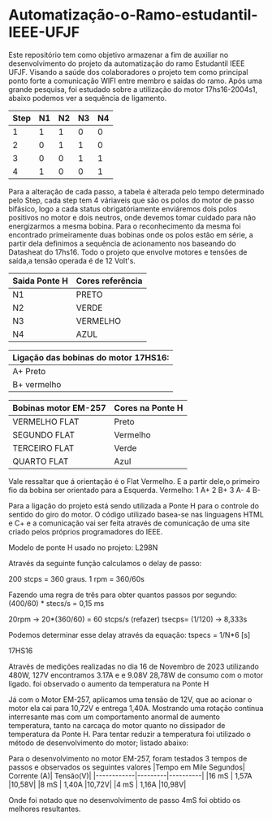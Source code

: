 # Automatização-o-Ramo-estudantil-IEEE-UFJF

  Este repositório tem como objetivo armazenar a fim de auxiliar no desenvolvimento do projeto da automatização do ramo Estudantil IEEE UFJF.
Visando a saúde dos colaboradores o projeto tem como principal ponto forte a comunicação WIFI entre membro e saidas do ramo.
Após uma grande pesquisa, foi estudado sobre a utilização do motor 17hs16-2004s1, abaixo podemos ver a sequência de ligamento.

|Step | N1| N2| N3| N4|
|-----|---|---|---|---|
|   1 |  1|  1|  0|  0|
|   2 |  0|  1|  1|  0|
|   3 |  0|  0|  1|  1|
|   4 |  1|  0|  0|  1|


  Para a alteração de cada passo, a tabela é alterada pelo tempo determinado pelo Step, cada step tem 4 váriaveis que são os polos do motor de passo bifásico, logo a cada status obrigatóriamente enviáremos dois polos positivos no motor e dois neutros, onde devemos tomar cuidado para não energizarmos a mesma bobina. Para o reconhecimento da mesma foi encontrado primeiramente duas bobinas onde os polos estão em série, a partir dela definimos a sequência de acionamento nos baseando do Datasheat do 17hs16. Todo o projeto que envolve motores e tensôes de saída,a tensão operada é de 12 Volt's.
  
|Saida Ponte H |Cores referência |
|-------------|------------|
|N1 | PRETO |
|N2 | VERDE |
|N3 | VERMELHO| 
|N4 | AZUL|

|Ligação das bobinas do motor 17HS16:|
|---------------------------|
|A+ Preto | A- Verde|
|B+ vermelho| B- Azul|

|Bobinas motor EM-257| Cores na Ponte H|
|---------------------------------|----------|
|VERMELHO FLAT| Preto   | 
|SEGUNDO FLAT | Vermelho| 
|TERCEIRO FLAT | Verde|
|QUARTO FLAT| Azul|

Vale ressaltar que á orientação é o Flat Vermelho. E a partir dele,o primeiro fio da bobina ser orientado para a Esquerda. 
Vermelho:
1 A+
2 B+
3 A-
4 B-

  Para  a ligação do projeto está sendo utilizada a Ponte H para o controle do sentido do giro do motor. O código utilizado basea-se nas linguagens HTML e C+ e a comunicação vai ser feita através de comunicação de uma site criado pelos próprios programadores do IEEE. 

Modelo de ponte H usado no projeto:
L298N

Através da seguinte função calculamos o delay de passo:

200 stcps = 360 graus.
1 rpm = 360/60s

Fazendo uma regra de três para obter quantos passos por segundo:
(400/60) * stecs/s = 0,15 ms

20rpm -> 20*(360/60) = 60 stcps/s (refazer)
tsecps= (1/120) -> 8,333s

Podemos determinar esse delay através da equação:
tspecs = 1/N*6 [s]

17HS16

Através de medições realizadas no dia 16 de Novembro de 2023 utilizando 480W, 127V encontramos 3.17A e e 9.08V 28,78W de consumo com o motor ligado.
foi observado o aumento  da temperatura na Ponte H

Já com o Motor EM-257, aplicamos uma tensão de 12V, que ao acionar o motor ela cai para 10,72V e entrega 1,40A. 
Mostrando uma rotação continua interresante mas com um comportamento anormal de aumento temperatura, tanto na carcaça do motor quanto no dissipador de temperatura da Ponte H.
Para tentar reduzir a temperatura foi utilizado o método de desenvolvimento do motor; listado abaixo:

Para o desenvolvimento no motor EM-257, foram testados 3 tempos de passos e observados os seguintes valores
|Tempo em Mile Segundos| Corrente (A)| Tensão(V)|
|------------|---------|----------|
|16 mS | 1,57A |10,58V|
|8  mS | 1,40A |10,72V|
|4 mS  | 1,16A |10,98V|

Onde foi notado que no desenvolvimento de passo 4mS foi obtido os melhores resultantes. 

